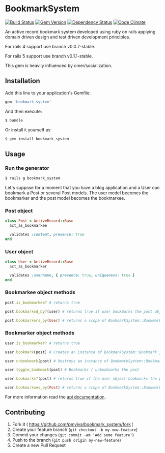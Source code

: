 # BookmarkSystem

[![Build Status](https://travis-ci.org/pmviva/bookmark_system.png?gbranch=master)](https://travis-ci.org/pmviva/bookmark_system)
[![Gem Version](https://badge.fury.io/rb/bookmark_system.svg)](http://badge.fury.io/rb/bookmark_system)
[![Dependency Status](https://gemnasium.com/pmviva/bookmark_system.svg)](https://gemnasium.com/pmviva/bookmark_system)
[![Code Climate](https://codeclimate.com/github/pmviva/bookmark_system/badges/gpa.svg)](https://codeclimate.com/github/pmviva/bookmark_system)

An active record bookmark system developed using ruby on rails applying domain driven design and test driven development principles.

For rails 4 support use branch v0.0.7-stable.

For rails 5 support use branch v0.1.1-stable.

This gem is heavily influenced by cmer/socialization.

## Installation

Add this line to your application's Gemfile:

```ruby
gem 'bookmark_system'
```

And then execute:

```ruby
$ bundle
```

Or install it yourself as:

```ruby
$ gem install bookmark_system
```

## Usage

### Run the generator

```ruby
$ rails g bookmark_system
```

Let's suppose for a moment that you have a blog application and a User can bookmark a Post or several Post models.
The user model becomes the bookmarker and the post model becomes the bookmarkee.

### Post object
```ruby
class Post < ActiveRecord::Base
  act_as_bookmarkee

  validates :content, presence: true
end
```

### User object
```ruby
class User < ActiveRecord::Base
  act_as_bookmarker

  validates :username, { presence: true, uniqueness: true }
end
```

### Bookmarkee object methods
```ruby
post.is_bookmarkee? # returns true

post.bookmarked_by?(user) # returns true if user bookmarks the post object, false otherwise

post.bookmarkers_by(User) # returns a scope of BookmarkSystem::Bookmark join model that belongs to the post object and belongs to bookmarker objects of type User
```


### Bookmarker object methods
```ruby
user.is_bookmarker? # returns true

user.bookmark(post) # Creates an instance of BookmarkSystem::Bookmark join model associating the user object and the post object, returns true if succeded, false otherwise

user.unbookmark(post) # Destroys an instance of BookmarkSystem::Bookmark join model that associates the user object and the post object, returns true if succeded, false otherwise

user.toggle_bookmark(post) # Bookmarks / unbookmarks the post

user.bookmarks?(post) # returns true if the user object bookmarks the post object, false otherwise

user.bookmarkees_by(Post) # returns a scope of BookmarkSystem::Bookmark join model that belongs to the user object and belongs to bookmarkee objects of type Post
```

For more information read the [api documentation](http://rubydoc.info/gems/bookmark_system).

## Contributing

1. Fork it ( https://github.com/pmviva/bookmark_system/fork )
2. Create your feature branch (`git checkout -b my-new-feature`)
3. Commit your changes (`git commit -am 'Add some feature'`)
4. Push to the branch (`git push origin my-new-feature`)
5. Create a new Pull Request
